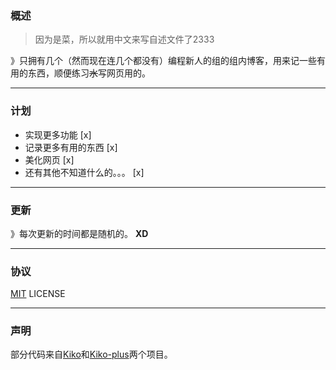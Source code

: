 ### 概述

> 因为是菜，所以就用中文来写自述文件了2333 

》只拥有几个（然而现在连几个都没有）编程新人的组的组内博客，用来记一些有用的东西，顺便练习~~水~~写网页用的。

---

### 计划

- 实现更多功能 [x]
- 记录更多有用的东西 [x]
- 美化网页 [x]
- 还有其他不知道什么的。。。 [x]

---

### 更新

》每次更新的时间都是随机的。	**XD**

---

### 协议

[MIT](LICENSE) LICENSE

---

### 声明

部分代码来自[Kiko](https://github.com/gfjaru/Kiko)和[Kiko-plus](https://github.com/aweekj/Kiko-plus)两个项目。

